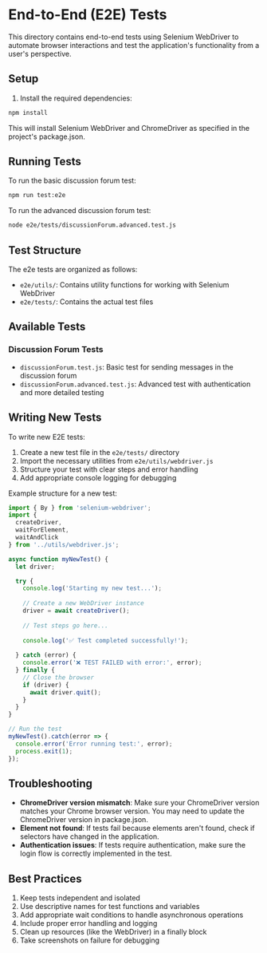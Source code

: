 # End-to-End (E2E) Tests

This directory contains end-to-end tests using Selenium WebDriver to automate browser interactions and test the application's functionality from a user's perspective.

## Setup

1. Install the required dependencies:

```bash
npm install
```

This will install Selenium WebDriver and ChromeDriver as specified in the project's package.json.

## Running Tests

To run the basic discussion forum test:

```bash
npm run test:e2e
```

To run the advanced discussion forum test:

```bash
node e2e/tests/discussionForum.advanced.test.js
```

## Test Structure

The e2e tests are organized as follows:

- `e2e/utils/`: Contains utility functions for working with Selenium WebDriver
- `e2e/tests/`: Contains the actual test files

## Available Tests

### Discussion Forum Tests

- `discussionForum.test.js`: Basic test for sending messages in the discussion forum
- `discussionForum.advanced.test.js`: Advanced test with authentication and more detailed testing

## Writing New Tests

To write new E2E tests:

1. Create a new test file in the `e2e/tests/` directory
2. Import the necessary utilities from `e2e/utils/webdriver.js`
3. Structure your test with clear steps and error handling
4. Add appropriate console logging for debugging

Example structure for a new test:

```javascript
import { By } from 'selenium-webdriver';
import { 
  createDriver, 
  waitForElement, 
  waitAndClick 
} from '../utils/webdriver.js';

async function myNewTest() {
  let driver;

  try {
    console.log('Starting my new test...');
    
    // Create a new WebDriver instance
    driver = await createDriver();
    
    // Test steps go here...
    
    console.log('✅ Test completed successfully!');
    
  } catch (error) {
    console.error('❌ TEST FAILED with error:', error);
  } finally {
    // Close the browser
    if (driver) {
      await driver.quit();
    }
  }
}

// Run the test
myNewTest().catch(error => {
  console.error('Error running test:', error);
  process.exit(1);
});
```

## Troubleshooting

- **ChromeDriver version mismatch**: Make sure your ChromeDriver version matches your Chrome browser version. You may need to update the ChromeDriver version in package.json.
- **Element not found**: If tests fail because elements aren't found, check if selectors have changed in the application.
- **Authentication issues**: If tests require authentication, make sure the login flow is correctly implemented in the test.

## Best Practices

1. Keep tests independent and isolated
2. Use descriptive names for test functions and variables
3. Add appropriate wait conditions to handle asynchronous operations
4. Include proper error handling and logging
5. Clean up resources (like the WebDriver) in a finally block
6. Take screenshots on failure for debugging
